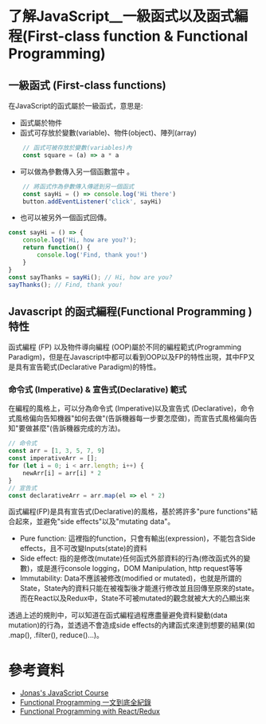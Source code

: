 # 了解JavaScript__一級函式以及函式編程(First-class function & Functional Programming)

## 一級函式 (First-class functions)

在JavaScript的函式屬於一級函式，意思是:

* 函式屬於物件
* 函式可存放於變數(variable)、物件(object)、陣列(array) 

``` js
    // 函式可被存放於變數(variables)內
    const square = (a) => a * a
```

* 可以做為參數傳入另一個函數當中 。

``` js
    // 將函式作為參數傳入傳遞到另一個函式
    const sayHi = () => console.log('Hi there')
    button.addEventListener('click', sayHi)
```

* 也可以被另外一個函式回傳。

``` js
const sayHi = () => {
    console.log('Hi, how are you?');
    return function() {
        console.log('Find, thank you!')
    }
}
const sayThanks = sayHi(); // Hi, how are you?
sayThanks(); // Find, thank you!
```

## Javascript 的函式編程(Functional Programming )特性

函式編程 (FP) 以及物件導向編程 (OOP)屬於不同的編程範式(Programming Paradigm)，但是在Javascript中都可以看到OOP以及FP的特性出現，其中FP又是具有宣告範式(Declarative Paradigm)的特性。

### 命令式 (Imperative) & 宣告式(Declarative) 範式

在編程的風格上，可以分為命令式 (Imperative)以及宣告式 (Declarative)，命令式風格偏向告知機器"如何去做"(告訴機器每一步要怎麼做)，而宣告式風格偏向告知"要做甚麼"(告訴機器完成的方法)。

``` js
// 命令式
const arr = [1, 3, 5, 7, 9]
const imperativeArr = [];
for (let i = 0; i < arr.length; i++) {
    newArr[i] = arr[i] * 2
}
// 宣告式 
const declarativeArr = arr.map(el => el * 2)
```

函式編程(FP)是具有宣告式(Declarative)的風格，基於將許多"pure functions"結合起來，並避免"side effects"以及"mutating data"。

* Pure function: 這裡指的function，只會有輸出(expression)，不能包含Side effects，且不可改變Inputs(state)的資料
* Side effect: 指的是修改(mutate)任何函式外部資料的行為(修改函式外的變數)，或是進行console logging，DOM Manipulation, http request等等
* Immutability: Data不應該被修改(modified or mutated)，也就是所謂的State，State內的資料只能在被複製後才能進行修改並且回傳至原來的state。而在React以及Redux中，State不可被mutated的觀念就被大大的凸顯出來

透過上述的規則中，可以知道在函式編程過程應盡量避免資料變動(data mutation)的行為，並透過不會造成side effects的內建函式來達到想要的結果(如 .map(), .filter(), reduce()...)。



# 參考資料
* [Jonas's JavaScript Course](https://www.udemy.com/course/the-complete-javascript-course/)
* [Functional Programming 一文到底全紀錄]()
* [Functional Programming with React/Redux]()

